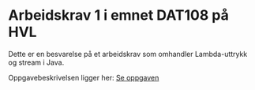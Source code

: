 # Arbeidskrav 1 i emnet DAT108 på HVL

Dette er en besvarelse på et arbeidskrav som omhandler Lambda-uttrykk og stream i Java. 

Oppgavebeskrivelsen ligger her: [Se oppgaven](./Oppgavebeskrivelse.pdf)
